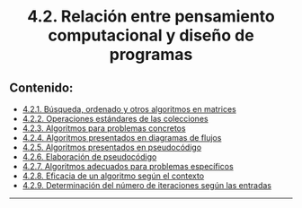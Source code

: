 <h1 align="center">4.2. Relación entre pensamiento computacional y diseño de programas
<div align="center">

</div>

## Contenido:

- [4.2.1. Búsqueda, ordenado y otros algoritmos en matrices](#421-búsqueda-ordenado-y-otros-algoritmos-en-matrices)
- [4.2.2. Operaciones estándares de las colecciones](#422-operaciones-estándares-de-las-colecciones)
- [4.2.3. Algoritmos para problemas concretos](#423-algoritmos-para-problemas-concretos)
- [4.2.4. Algoritmos presentados en diagramas de flujos](#424-algoritmos-presentados-en-diagramas-de-flujos)
- [4.2.5. Algoritmos presentados en pseudocódigo](#425-algoritmos-presentados-en-pseudocódigo)
- [4.2.6. Elaboración de pseudocódigo](#426-elaboración-de-pseudocódigo)
- [4.2.7. Algoritmos adecuados para problemas específicos](#427-algoritmos-presentados-en-diagramas-de-flujos)
- [4.2.8. Eficacia de un algoritmo según el contexto](#428-eficacia-de-un-algoritmo-según-el-contexto)
- [4.2.9. Determinación del número de iteraciones según las entradas](#428-determinación-del-número-de-iteraciones-según-las-entradas)

---
